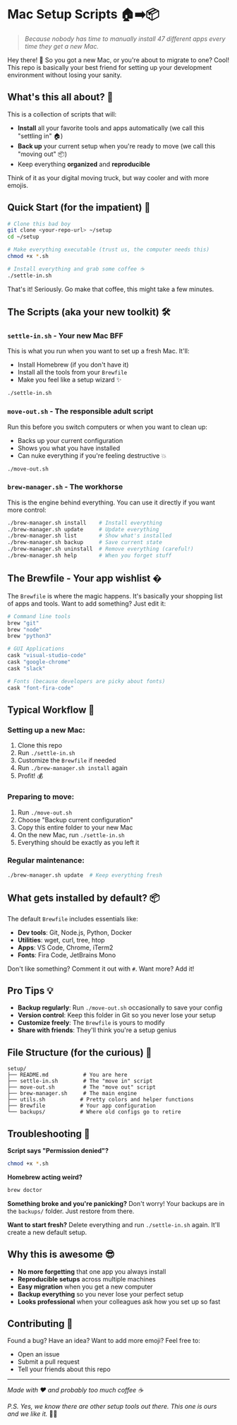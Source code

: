 # Mac Setup Scripts 🏠➡️📦

> *Because nobody has time to manually install 47 different apps every time they get a new Mac.*

Hey there! 👋 So you got a new Mac, or you're about to migrate to one? Cool! This repo is basically your best friend for setting up your development environment without losing your sanity.

## What's this all about? 🤔

This is a collection of scripts that will:
- **Install** all your favorite tools and apps automatically (we call this "settling in" 🏠)
- **Back up** your current setup when you're ready to move (we call this "moving out" 📦)
- Keep everything **organized** and **reproducible**

Think of it as your digital moving truck, but way cooler and with more emojis.

## Quick Start (for the impatient) 🚀

```bash
# Clone this bad boy
git clone <your-repo-url> ~/setup
cd ~/setup

# Make everything executable (trust us, the computer needs this)
chmod +x *.sh

# Install everything and grab some coffee ☕
./settle-in.sh
```

That's it! Seriously. Go make that coffee, this might take a few minutes.

## The Scripts (aka your new toolkit) 🛠️

### `settle-in.sh` - Your new Mac BFF
This is what you run when you want to set up a fresh Mac. It'll:
- Install Homebrew (if you don't have it)
- Install all the tools from your `Brewfile`
- Make you feel like a setup wizard ✨

```bash
./settle-in.sh
```

### `move-out.sh` - The responsible adult script
Run this before you switch computers or when you want to clean up:
- Backs up your current configuration
- Shows you what you have installed
- Can nuke everything if you're feeling destructive 💥

```bash
./move-out.sh
```

### `brew-manager.sh` - The workhorse
This is the engine behind everything. You can use it directly if you want more control:

```bash
./brew-manager.sh install    # Install everything
./brew-manager.sh update     # Update everything  
./brew-manager.sh list       # Show what's installed
./brew-manager.sh backup     # Save current state
./brew-manager.sh uninstall  # Remove everything (careful!)
./brew-manager.sh help       # When you forget stuff
```

## The Brewfile - Your app wishlist �

The `Brewfile` is where the magic happens. It's basically your shopping list of apps and tools. Want to add something? Just edit it:

```bash
# Command line tools
brew "git"
brew "node"
brew "python3"

# GUI Applications  
cask "visual-studio-code"
cask "google-chrome"
cask "slack"

# Fonts (because developers are picky about fonts)
cask "font-fira-code"
```

## Typical Workflow 🔄

### Setting up a new Mac:
1. Clone this repo
2. Run `./settle-in.sh`
3. Customize the `Brewfile` if needed
4. Run `./brew-manager.sh install` again
5. Profit! 💰

### Preparing to move:
1. Run `./move-out.sh`
2. Choose "Backup current configuration"
3. Copy this entire folder to your new Mac
4. On the new Mac, run `./settle-in.sh`
5. Everything should be exactly as you left it

### Regular maintenance:
```bash
./brew-manager.sh update  # Keep everything fresh
```

## What gets installed by default? 📦

The default `Brewfile` includes essentials like:
- **Dev tools**: Git, Node.js, Python, Docker
- **Utilities**: wget, curl, tree, htop
- **Apps**: VS Code, Chrome, iTerm2
- **Fonts**: Fira Code, JetBrains Mono

Don't like something? Comment it out with `#`. Want more? Add it!

## Pro Tips 💡

- **Backup regularly**: Run `./move-out.sh` occasionally to save your config
- **Version control**: Keep this folder in Git so you never lose your setup
- **Customize freely**: The `Brewfile` is yours to modify
- **Share with friends**: They'll think you're a setup genius

## File Structure (for the curious) 📁

```
setup/
├── README.md           # You are here
├── settle-in.sh        # The "move in" script  
├── move-out.sh         # The "move out" script
├── brew-manager.sh     # The main engine
├── utils.sh           # Pretty colors and helper functions
├── Brewfile           # Your app configuration
└── backups/           # Where old configs go to retire
```

## Troubleshooting 🚨

**Script says "Permission denied"?**
```bash
chmod +x *.sh
```

**Homebrew acting weird?**
```bash
brew doctor
```

**Something broke and you're panicking?**
Don't worry! Your backups are in the `backups/` folder. Just restore from there.

**Want to start fresh?**
Delete everything and run `./settle-in.sh` again. It'll create a new default setup.

## Why this is awesome 😎

- **No more forgetting** that one app you always install
- **Reproducible setups** across multiple machines
- **Easy migration** when you get a new computer
- **Backup everything** so you never lose your perfect setup
- **Looks professional** when your colleagues ask how you set up so fast

## Contributing 🤝

Found a bug? Have an idea? Want to add more emoji? Feel free to:
- Open an issue
- Submit a pull request  
- Tell your friends about this repo

---

*Made with ❤️ and probably too much coffee ☕*

*P.S. Yes, we know there are other setup tools out there. This one is ours and we like it.* 🤷‍♂️